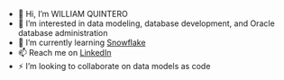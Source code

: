 - 👋 Hi, I’m WILLIAM QUINTERO
- 👀 I’m interested in data modeling, database development, and Oracle database administration
- 🌱 I’m currently learning [Snowflake](https://github.com/williamq-2050/my-learning-journey#snowflake)
- 📫 Reach me on [LinkedIn](https://www.linkedin.com/in/williamquintero/)
- ⚡ I’m looking to collaborate on data models as code

<!---
williamq-2050/williamq-2050 is a ✨ special ✨ repository because its `README.md` (this file) appears on your GitHub profile.
You can click the Preview link to take a look at your changes.
--->
